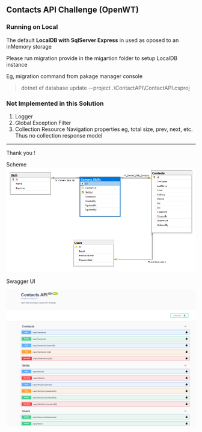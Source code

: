## Contacts API Challenge (OpenWT)

### Running on Local

The default **LocalDB with SqlServer Express** in used as oposed to an inMemory storage

Please run migration provide in the migartion folder to setup LocalDB instance 

Eg, migration command from pakage manager console

> dotnet ef database update --project .\ContactAPI\ContactAPI.csproj

### Not Implemented in this Solution
1. Logger 
2. Global Exception Filter
3. Collection Resource Navigation properties eg, total size, prev, next, etc. Thus no collection response model

-------

Thank you !

Scheme 
![Image of Scheme ](https://github.com/meoti/ContactAPI/blob/main/API%20DB%20Schema.PNG)

Swagger UI

![Image of Swagger UI ](https://github.com/meoti/ContactAPI/blob/main/ContactsAPI.PNG)
